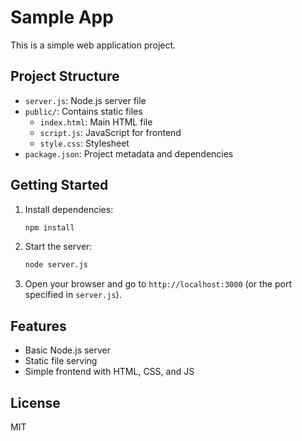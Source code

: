 # Sample App

This is a simple web application project.

## Project Structure

- `server.js`: Node.js server file
- `public/`: Contains static files
  - `index.html`: Main HTML file
  - `script.js`: JavaScript for frontend
  - `style.css`: Stylesheet
- `package.json`: Project metadata and dependencies

## Getting Started

1. Install dependencies:
   ```sh
   npm install
   ```
2. Start the server:
   ```sh
   node server.js
   ```
3. Open your browser and go to `http://localhost:3000` (or the port specified in `server.js`).

## Features
- Basic Node.js server
- Static file serving
- Simple frontend with HTML, CSS, and JS

## License
MIT

